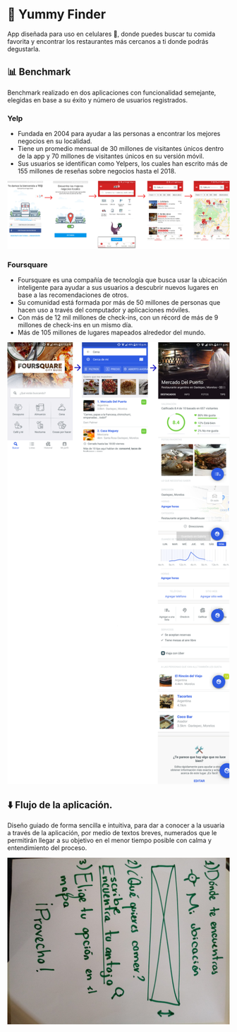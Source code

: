 # :fork_and_knife: Yummy Finder

App diseñada para uso en celulares :iphone:, donde puedes buscar 
tu comida favorita y encontrar los restaurantes más cercanos a ti
donde podrás degustarla.  

## :bar_chart: Benchmark 

Benchmark realizado en dos aplicaciones con funcionalidad semejante,
elegidas en base a su éxito y número de usuarios registrados.

### Yelp 

* Fundada en 2004 para ayudar a las personas a encontrar los mejores
  negocios en su localidad. 
* Tiene un promedio mensual de 30 millones de visitantes únicos dentro 
  de la app y 70 millones de visitantes únicos en su versión móvil. 
* Sus usuarios se identifican como Yelpers, los cuales han escrito
  más de 155 millones de reseñas sobre negocios hasta el 2018.

![User flow Yelp](img/YelpFlow.png)


### Foursquare

* Foursquare es una compañía de tecnología que busca usar la ubicación 
  inteligente para ayudar a sus usuarios a descubrir nuevos lugares en
  base a las recomendaciones de otros. 
* Su comunidad está formada por más de 50 millones de personas que hacen
  uso a través del computador y aplicaciones móviles. 
* Con más de 12 mil millones de check-ins, con un récord de más de 9 
  millones de check-ins en un mismo día. 
* Más de 105 millones de lugares mapeados alrededor del mundo.

![User flow Foursquare](img/FourFlow.png)


## :arrow_down: Flujo de la aplicación.

Diseño guiado de forma sencilla e intuitiva, para dar a conocer
a la usuaria a través de la aplicación, por medio de textos breves, 
numerados que le permitirán llegar a su objetivo en el menor
tiempo posible con calma y entendimiento del proceso. 

![User flow](img/Flujo.jpg)




